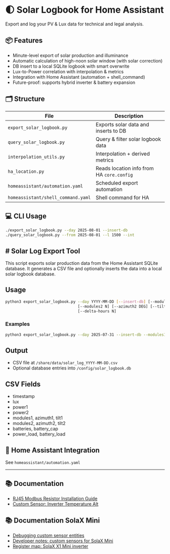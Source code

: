 # 🌓 Solar Logbook for Home Assistant

Export and log your PV & Lux data for technical and legal analysis.

## 📦 Features

- Minute-level export of solar production and illuminance
- Automatic calculation of high-noon solar window (with solar correction)
- DB insert to a local SQLite logbook with smart overwrite
- Lux-to-Power correlation with interpolation & metrics
- Integration with Home Assistant (automation + shell_command)
- Future-proof: supports hybrid inverter & battery expansion

## 🗂 Structure

| File                         | Description                                 |
|------------------------------|---------------------------------------------|
| `export_solar_logbook.py`    | Exports solar data and inserts to DB        |
| `query_solar_logbook.py`     | Query & filter solar logbook data           |
| `interpolation_utils.py`     | Interpolation + derived metrics             |
| `ha_location.py`             | Reads location info from HA `core.config`   |
| `homeassistant/automation.yaml` | Scheduled export automation               |
| `homeassistant/shell_command.yaml` | Shell command for HA                   |

## 💻 CLI Usage

```bash
./export_solar_logbook.py --day 2025-08-01 --insert-db
./query_solar_logbook.py --from 2025-08-01 --l 1500 --int
```
## # Solar Log Export Tool

This script exports solar production data from the Home Assistant SQLite database.
It generates a CSV file and optionally inserts the data into a local solar logbook database.

## Usage

```bash
python3 export_solar_logbook.py --day YYYY-MM-DD [--insert-db] [--modules1 N] [--azimuth1 DEG] [--tilt1 DEG]
                                [--modules2 N] [--azimuth2 DEG] [--tilt2 DEG] [--batteries N] [--battery_cap kWh]
                                [--delta-hours N]
```

### Examples

```bash
python3 export_solar_logbook.py --day 2025-07-31 --insert-db --modules1 2 --azimuth1 190 --tilt1 15
```

## Output

- CSV file at `/share/data/solar_log_YYYY-MM-DD.csv`
- Optional database entries into `/config/solar_logbook.db`

## CSV Fields

- timestamp
- lux
- power1
- power2
- modules1, azimuth1, tilt1
- modules2, azimuth2, tilt2
- batteries, battery_cap
- power_load, battery_load
## 🏡 Home Assistant Integration

See `homeassistant/automation.yaml`

---

## 📚 Documentation

- [RJ45 Modbus Resistor Installation Guide](docs/rj45_resistor_installation_en.md)
- [Custom Sensor: Inverter Temperature Alt](docs/inverter_temperature_alt.md)

## 📚 Documentation SolaX Mini

- [Debugging custom sensor entities](docs/debugging_entities.md)
- [Developer notes: custom sensors for SolaX Mini](docs/dev_notes_custom_sensors.md)
- [Register map: SolaX X1 Mini inverter](docs/register_map_x1mini.md)

